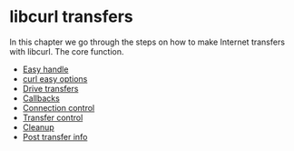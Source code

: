 # libcurl transfers

In this chapter we go through the steps on how to make Internet transfers with
libcurl. The core function.

  * [Easy handle](easyhandle.md)
  * [curl easy options](options/README.md)
  * [Drive transfers](drive/README.md)
  * [Callbacks](callbacks/README.md)
  * [Connection control](conn/README.md)
  * [Transfer control](control/README.md)
  * [Cleanup](cleanup.md)
  * [Post transfer info](getinfo.md)

